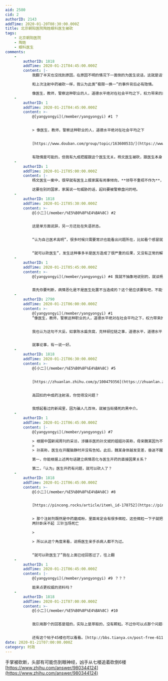 ```yaml
---
aid: 2580
cid: 2
authorID: 2143
addTime: 2020-01-20T08:30:00.000Z
title: 北京朝阳医院陶姓眼科医生被砍
tags:
    - 北京朝阳医院
    - 陶姓
    - 眼科医生
comments:
    -
        authorID: 1818
        addTime: 2020-01-21T04:45:00.000Z
        content: |-
            我翻了半天也没找到原因，在原因不明的情况下一面倒的为医生说话，这就是话语霸权的体现了。

            和上次注射中药被砍一样，我认为此类“极限一换一”的事件背后必有隐情。

            像医生，教师，警察这种职业的人，道德水平绝对在社会平均之下，权力带来的腐败在这群人身上也是生效的。
    -
        authorID: 1
        addTime: 2020-01-21T04:45:00.000Z
        content: >-
            @[yangyongyi](/member/yangyongyi) #1 ？


            > 像医生，教师，警察这种职业的人，道德水平绝对在社会平均之下


            [https://www.douban.com/group/topic/163600533/](https://www.douban.com/group/topic/163600533/)


            有隐情是可能的，但我有九成把握跟这个医生无关。杨文医生被砍，跟医生本身关系也不大，如果认为自己医术高明医生开药不对该对病情负责就可以砍医生，我只能说这是纯反智兼偏执狂。
    -
        authorID: 1
        addTime: 2020-01-21T05:00:00.000Z
        content: |-
            杨文医生一案中，很早就有医生上报家属有闹事倾向，**领导不重视不作为**，出事以后更是没有问责。

            这要在别的国家，家属说一句威胁的话，起码要被警察盘问的吧。
    -
        authorID: 1818
        addTime: 2020-01-21T05:30:00.000Z
        content: >-
            @[小二](/member/%E5%B0%8F%E4%BA%8C) #2


            这是单方面说辞，另一方还处在失语状态。


            “认为自己医术高明”，很多时候只需要常识也能看出问题所在，比如看个感冒就要一千多这种。


            “就可以砍医生”，发生这种事多半是医方造成了很严重的后果，又没有正常的解决途径。而医生正是靠着没有正常解决途径，把患者吃得死死的。碰上极少数有血气之勇的人，就会咽不下这口气，反正自己烂命一条，换你一条精贵的命，还是我赚。实际上中国就是缺少这种有“血气之勇”的人，如果这种人占多，在发生权利被损害的时候都可以以命相搏，那同样的事就会少很多。一些人支持拥枪也是出于同样的道理。
    -
        authorID: 1
        addTime: 2020-01-21T05:45:00.000Z
        content: >-
            @[yangyongyi](/member/yangyongyi) #4 我就不抽象地说别的，就谈杨文医生这个案例。


            首先你要判断，病情恶化是不是医生处置不当造成的？这个是应该要有吧，不能说病情恶化就是医生乱开药/不给力。这个归因你得先弄对，如果是医疗事故，我不太清楚现在的处置方式，不过我估计也难以有什么正常渠道。但就杨文医生这个case，我一点没觉得「是医方造成了很严重的后果」。
    -
        authorID: 2790
        addTime: 2020-01-21T06:00:00.000Z
        content: >-
            @[yangyongyi](/member/yangyongyi) #1
            ”像医生，教师，警察这种职业的人，道德水平绝对在社会平均之下，权力带来的腐败在这群人身上也是生效的。”


            我也认为这句不大妥。如拿陈水扁贪腐，克林顿拉链之事，道德水平，道德水平，说民主政体如何，如何，就粉红了。


            就事论事，有一说一好。
    -
        authorID: 1818
        addTime: 2020-01-21T06:30:00.000Z
        content: >-
            @[小二](/member/%E5%B0%8F%E4%BA%8C) #5


            [https://zhuanlan.zhihu.com/p/100479356](https://zhuanlan.zhihu.com/p/100479356)


            高回扣的中成药注射液，你觉得没问题？


            我想起看过的新闻里，因为骗人几百块，就被当街捅死的黑中介。
    -
        authorID: 1
        addTime: 2020-01-21T06:45:00.000Z
        content: |-
            @[yangyongyi](/member/yangyongyi) #7

            > 根据中国新闻周刊的采访，涉嫌杀医的孙文斌的姐姐孙英称，母亲魏某因为不想吃饭来到民航总医院要求“输点营养液”，在输完液后身体情况变差。
            > 
            > 孙英称，医生在开醒脑静时并没有告知。此后，魏某身体越发变差，昏迷不醒。孙英和孙文斌认为魏某就是输醒脑静输坏的。

            第一，你能根据上述两句话建立病情恶化与医生开药的直接因果关系？

            第二，「认为」医生开药有问题，就可以砍人了？
    -
        authorID: 1818
        addTime: 2020-01-21T06:45:00.000Z
        content: >-
            @[小二](/member/%E5%B0%8F%E4%BA%8C) #8


            [https://pincong.rocks/article/item\_id-178752](https://pincong.rocks/article/item_id-178752)


            > 那个注射剂既然是中药磨成粉，里面肯定会有很多微粒，这些微粒一下子就把血管堵住了，有的微粒甚至能通过脑血屏障，让你一针中风偏瘫
            两针卧床不起 三针当场死亡

            > 

            > 所以从这个角度来看，说杨医生亲手杀病人都不为过。


            “就可以砍医生了”我在上面已经回答过了，往上翻
    -
        authorID: 1
        addTime: 2020-01-21T06:45:00.000Z
        content: |-
            @[yangyongyi](/member/yangyongyi) #9 ？？？

            能来点更权威的资料吗？
    -
        authorID: 1818
        addTime: 2020-01-21T07:00:00.000Z
        content: >-
            @[小二](/member/%E5%B0%8F%E4%BA%8C) #10


            我引用那个的回答是错的，实际上是萃取的，没有颗粒。不过你可以点那个问题看，有别的回答。


            还有这个帖子45楼也可以看看。[http://bbs.tianya.cn/post-free-6115578-1.shtml](http://bbs.tianya.cn/post-free-6115578-1.shtml)
date: 2020-01-21T07:00:00.000Z
category: 时政
---
```


手掌被砍断，头部有可能伤到眼神经，凶手从七楼追着砍倒6楼[https://www.zhihu.com/answer/980344124](https://www.zhihu.com/answer/980344124)
